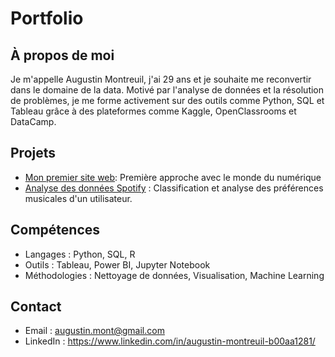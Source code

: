 # Portfolio 

## À propos de moi
Je m'appelle Augustin Montreuil, j'ai 29 ans et je souhaite me reconvertir dans le domaine de la data. Motivé par l'analyse de données et la résolution de problèmes, je me forme activement sur des outils comme Python, SQL et Tableau grâce à des plateformes comme Kaggle, OpenClassrooms et DataCamp.  

## Projets
- [Mon premier site web](https://github.com/augu-gif/mon-premier-site-web.git): Première approche avec le monde du numérique
- [Analyse des données Spotify](https://github.com/augu-gif/projet-spotify) : Classification et analyse des préférences musicales d'un utilisateur.

## Compétences
- Langages : Python, SQL, R
- Outils : Tableau, Power BI, Jupyter Notebook
- Méthodologies : Nettoyage de données, Visualisation, Machine Learning

## Contact
- Email : augustin.mont@gmail.com
- LinkedIn : https://www.linkedin.com/in/augustin-montreuil-b00aa1281/

